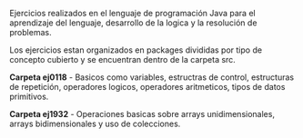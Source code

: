 Ejercicios realizados en el lenguaje de programación Java para el aprendizaje del lenguaje, desarrollo de la logica y la resolución de problemas.

Los ejercicios estan organizados en packages divididas por tipo de concepto cubierto y se encuentran dentro de la carpeta src.

**Carpeta ej0118** - Basicos como variables, estructras de control, estructuras de repetición, operadores logicos, operadores aritmeticos, tipos de datos primitivos.

**Carpeta ej1932** - Operaciones basicas sobre arrays unidimensionales, arrays bidimensionales y uso de colecciones.

